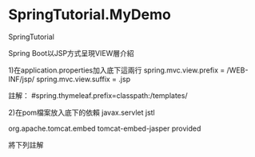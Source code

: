 # SpringTutorial.MyDemo
SpringTutorial


Spring Boot以JSP方式呈現VIEW層介紹

1)在application.properties加入底下這兩行
spring.mvc.view.prefix = /WEB-INF/jsp/
spring.mvc.view.suffix =  .jsp

註解：
#spring.thymeleaf.prefix=classpath:/templates/

2)在pom檔案放入底下的依賴
<dependency>
    <groupId>javax.servlet</groupId>
    <artifactId>jstl</artifactId>
</dependency>

<dependency>
    <groupId>org.apache.tomcat.embed</groupId>
    <artifactId>tomcat-embed-jasper</artifactId>
    <scope>provided</scope>
</dependency>

將下列註解
		<!-- <dependency>
      		<groupId>org.springframework.boot</groupId>
      		<artifactId>spring-boot-starter-thymeleaf</artifactId>
    	</dependency>	 -->

